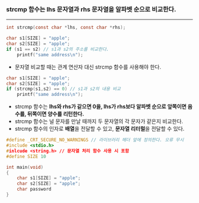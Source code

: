 ### strcmp 함수는 lhs 문자열과 rhs 문자열을 알파벳 순으로 비교한다. ###
_______
```c
int strcmp(const char *lhs, const char *rhs);
```

```c
char s1[SIZE] = "apple";
char s2[SIZE] = "apple";
if (s1 == s2) // s1과 s2의 주소를 비교한다.
	printf("same address\n");
```
- 문자열 비교할 때는 관계 연산자 대신 strcmp 함수를 사용해야 한다.

```c
char s1[SIZE] = "apple";
char s2[SIZE] = "apple";
if (strcmp(s1,s2) == 0) // s1과 s2의 내용 비교
	printf("same address\n");
```
- strcmp 함수는 **lhs와 rhs가 같으면 0을, lhs가 rhs보다 알파벳 순으로 앞쪽이면 음수를, 뒤쪽이면 양수를 리턴한다.**
- strcmp 함수는 널 문자를 만날 때까지 두 문자열의 각 문자가 같은지 비교한다.
- strcmp 함수의 인자로 **배열**을 전달할 수 있고, **문자열 리터럴**을 전달할 수 있다.

```c
#define _CRT_SECURE_NO_WARNINGS // 라이브러리 헤더 앞에 정의한다. 오류 무시
#include <stdio.h>
#inlcude <string.h> // 문자열 처리 함수 사용 시 포함
#define SIZE 10

int main(void)
{
	char s1[SIZE] = "apple";
	char s2[SIZE] = "apple";
	char password
}
```